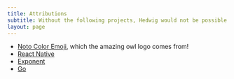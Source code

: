```yaml
---
title: Attributions
subtitle: Without the following projects, Hedwig would not be possible.
layout: page
---
```


- [Noto Color Emoji](https://www.google.com/get/noto/help/emoji/), which the amazing owl logo comes from!
- [React Native](https://reactnative.dev/)
- [Exponent](https://expo.io)
- [Go](https://golang.org)